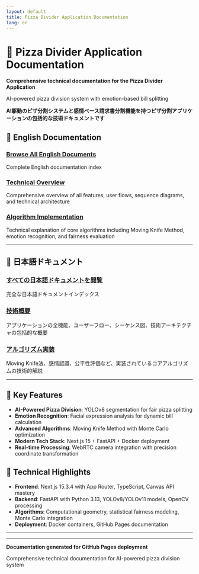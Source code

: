 ```yaml
---
layout: default
title: Pizza Divider Application Documentation
lang: en
---
```


# 🍕 Pizza Divider Application Documentation

**Comprehensive technical documentation for the Pizza Divider Application**

AI-powered pizza division system with emotion-based bill splitting

**AI駆動のピザ分割システムと感情ベース請求書分割機能を持つピザ分割アプリケーションの包括的な技術ドキュメントです**

## 📖 English Documentation

### [Browse All English Documents](./en/)
Complete English documentation index

### [Technical Overview](./en/overview)
Comprehensive overview of all features, user flows, sequence diagrams, and technical architecture


### [Algorithm Implementation](./en/algorithms)
Technical explanation of core algorithms including Moving Knife Method, emotion recognition, and fairness evaluation

---

## 📖 日本語ドキュメント

### [すべての日本語ドキュメントを閲覧](./ja/)
完全な日本語ドキュメントインデックス

### [技術概要](./ja/overview)
アプリケーションの全機能、ユーザーフロー、シーケンス図、技術アーキテクチャの包括的な概要


### [アルゴリズム実装](./ja/algorithms)
Moving Knife法、感情認識、公平性評価など、実装されているコアアルゴリズムの技術的解説

---

## 🚀 Key Features

- **AI-Powered Pizza Division**: YOLOv8 segmentation for fair pizza splitting
- **Emotion Recognition**: Facial expression analysis for dynamic bill calculation  
- **Advanced Algorithms**: Moving Knife Method with Monte Carlo optimization
- **Modern Tech Stack**: Next.js 15 + FastAPI + Docker deployment
- **Real-time Processing**: WebRTC camera integration with precision coordinate transformation

## 🔧 Technical Highlights

- **Frontend**: Next.js 15.3.4 with App Router, TypeScript, Canvas API mastery
- **Backend**: FastAPI with Python 3.13, YOLOv8/YOLOv11 models, OpenCV processing
- **Algorithms**: Computational geometry, statistical fairness modeling, Monte Carlo integration
- **Deployment**: Docker containers, GitHub Pages documentation

---

---

**Documentation generated for GitHub Pages deployment**

Comprehensive technical documentation for AI-powered pizza division system